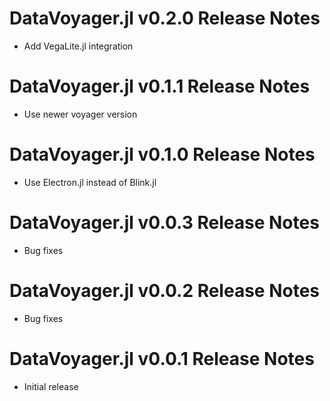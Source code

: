 # DataVoyager.jl v0.2.0 Release Notes
* Add VegaLite.jl integration

# DataVoyager.jl v0.1.1 Release Notes
* Use newer voyager version

# DataVoyager.jl v0.1.0 Release Notes
* Use Electron.jl instead of Blink.jl

# DataVoyager.jl v0.0.3 Release Notes
* Bug fixes

# DataVoyager.jl v0.0.2 Release Notes
* Bug fixes

# DataVoyager.jl v0.0.1 Release Notes
* Initial release
